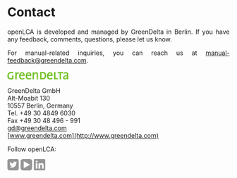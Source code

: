 # Contact
<div style='text-align: justify;'>

openLCA is developed and managed by GreenDelta in Berlin. If you have any
feedback, comments, questions, please let us know. 

For manual-related inquiries, you can reach us at <a href="mailto:manual-feedback@greendelta.com">manual-feedback@greendelta.com</a>.

![](./media/greendelta.png)

GreenDelta GmbH\
Alt-Moabit 130\
10557 Berlin, Germany\
Tel. +49 30 4849 6030\
Fax +49 30 48 496 - 991\
<a href="mailto:gd@greendelta.com">gd@greendelta.com</a>\
[www.greendelta.com](http://www.greendelta.com)

Follow openLCA:

[![](./media/twitter.png)](https://twitter.com/openLCA)
[![](./media/youtube.png)](https://www.youtube.com/channel/UCGiahq1YZWK4pRXDVXuIi6w)
[![](./media/linkedin.png)](https://www.linkedin.com/showcase/openlca/)




</div>